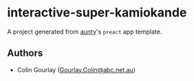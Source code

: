 # interactive-super-kamiokande

A project generated from [aunty](https://github.com/abcnews/aunty)'s `preact` app template.

## Authors

- Colin Gourlay ([Gourlay.Colin@abc.net.au](mailto:Gourlay.Colin@abc.net.au))
